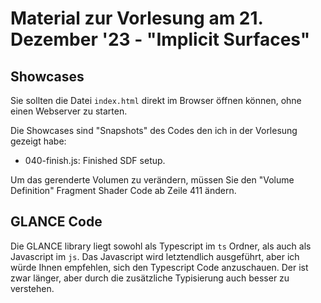 # Material zur Vorlesung am 21. Dezember '23 - "Implicit Surfaces"

## Showcases

Sie sollten die Datei `index.html` direkt im Browser öffnen können, ohne einen Webserver zu starten.

Die Showcases sind "Snapshots" des Codes den ich in der Vorlesung gezeigt habe:

- 040-finish.js: Finished SDF setup.

Um das gerenderte Volumen zu verändern, müssen Sie den "Volume Definition" Fragment Shader Code ab Zeile 411 ändern.

## GLANCE Code

Die GLANCE library liegt sowohl als Typescript im `ts` Ordner, als auch als Javascript im `js`.
Das Javascript wird letztendlich ausgeführt, aber ich würde Ihnen empfehlen, sich den Typescript Code anzuschauen.
Der ist zwar länger, aber durch die zusätzliche Typisierung auch besser zu verstehen.
